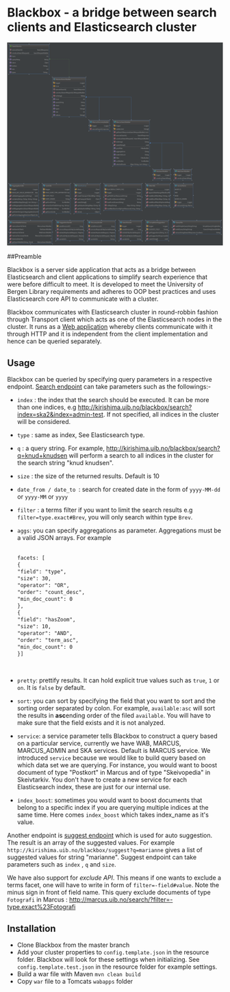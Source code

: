 # Blackbox - a bridge between search clients and Elasticsearch cluster

![Alt text](src/main/webapp/images/class_diagram.png?raw=true "Class diagrams")

##Preamble

Blackbox is a server side application that acts as a bridge between Elasticsearch and client applications to simplify search experience that were before difficult to meet. It is developed to meet the University of Bergen Library requirements and adheres to OOP best practices and uses Elasticsearch core API to communicate with a cluster.

Blackbox communicates with Elasticsearch cluster in round-robbin fashion through Transport client which acts as one of the Elasticsearch nodes in the cluster. It runs as a [Web application](http://kirishima.uib.no/blackbox) whereby clients communicate with it through HTTP and it is independent from the client implementation and hence can be queried separately. 

## Usage 
Blackbox can be queried by specifying query parameters in a respective endpoint.
[Search endpoint](http://kirishima.uib.no/blackbox/search) can take parameters such as the followings:-

* `index` : the index that the search should be executed. It can be more than one indices, e.g http://kirishima.uib.no/blackbox/search?index=ska2&index=admin-test. If not specified, all indices in the cluster will be considered.
* `type` : same as index, See Elasticsearch type.
* `q` : a query string. For example, http://kirishima.uib.no/blackbox/search?q=knud+knudsen will perform a search to all indices in the cluster for the search string "knud knudsen".
* `size` : the size of the returned results. Default is 10
* `date_from / date_to `: search for created date in the form of `yyyy-MM-dd` or  `yyyy-MM` or  `yyyy`  
* `filter` : a terms filter if you want to limit the search results e.g `filter=type.exact#Brev`, you will only search within type `Brev`.
* `aggs`: you can specify aggregations as parameter. Aggregations must be a valid JSON arrays. For example 

    ``` 
    
    facets: [
    {
    "field": "type",
    "size": 30,
    "operator": "OR",
    "order": "count_desc",
    "min_doc_count": 0
    },
    {
    "field": "hasZoom",
    "size": 10,
    "operator": "AND",
    "order": "term_asc",
    "min_doc_count": 0
    }]
    
                                                                                                                                       
    ``` 
                                                                                                                                            
* `pretty`: prettify results. It can hold explicit true values such as `true`, `1` or `on`. It is `false` by default.
* `sort`: you can sort by specifying the field that you want to sort and the sorting order separated by colon. For example, `available:asc` will sort the results in **asc**ending order of the filed `available`. You will have to make sure that the field exists and it is not analyzed.
* `service`: a service parameter tells Blackbox to construct a query based on a particular service, currently we have WAB, MARCUS, MARCUS_ADMIN and SKA services. Default is MARCUS service. We introduced  `service` because we would like to build query based on which data set we are querying. For instance, you would want to boost document of type "Postkort" in Marcus and of type "Skeivopedia" in Skeivtarkiv. You don't have to create a new service for each Elasticsearch index, these are just for our internal use. 
* `index_boost`: sometimes you would want to boost documents that belong to a specific index if you are querying multiple indices at the same time. Here comes `index_boost` which takes index_name as it's value. 


Another endpoint is [suggest endpoint](http://kirishima.uib.no/blackbox/suggest?=marcus) which is used for auto suggestion. The result is an array of the suggested values. For example `http://kirishima.uib.no/blackbox/suggest?q=marianne` gives a list of suggested values for string "marianne".
Suggest endpoint can take parameters such as `index` , `q` and `size`.

We have also support for *exclude API*. This means if one wants to exclude a terms facet, one will have to write in form of
`filter=-field#value`. Note the minus sign in front of field name. This query exclude documents of type `Fotografi` in Marcus :  http://marcus.uib.no/search/?filter=-type.exact%23Fotografi


## Installation 

* Clone Blackbox from the master branch 
* Add your cluster properties to `config.template.json` in the resource folder. Blackbox will look for these settings when initializing. See `config.template.test.json` in the resource folder for example settings.
* Build a war file with Maven `mvn clean build`
* Copy `war` file to a Tomcats `wabapps` folder